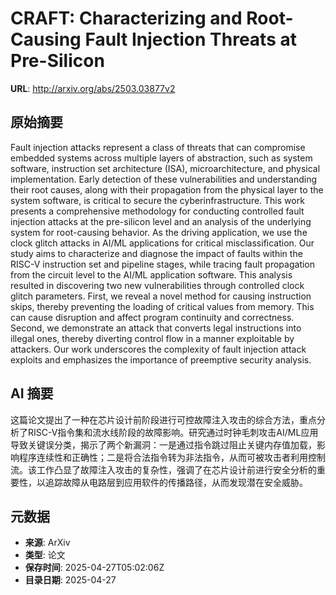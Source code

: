 # CRAFT: Characterizing and Root-Causing Fault Injection Threats at Pre-Silicon

**URL**: http://arxiv.org/abs/2503.03877v2

## 原始摘要

Fault injection attacks represent a class of threats that can compromise
embedded systems across multiple layers of abstraction, such as system
software, instruction set architecture (ISA), microarchitecture, and physical
implementation. Early detection of these vulnerabilities and understanding
their root causes, along with their propagation from the physical layer to the
system software, is critical to secure the cyberinfrastructure. This work
presents a comprehensive methodology for conducting controlled fault injection
attacks at the pre-silicon level and an analysis of the underlying system for
root-causing behavior. As the driving application, we use the clock glitch
attacks in AI/ML applications for critical misclassification. Our study aims to
characterize and diagnose the impact of faults within the RISC-V instruction
set and pipeline stages, while tracing fault propagation from the circuit level
to the AI/ML application software. This analysis resulted in discovering two
new vulnerabilities through controlled clock glitch parameters. First, we
reveal a novel method for causing instruction skips, thereby preventing the
loading of critical values from memory. This can cause disruption and affect
program continuity and correctness. Second, we demonstrate an attack that
converts legal instructions into illegal ones, thereby diverting control flow
in a manner exploitable by attackers. Our work underscores the complexity of
fault injection attack exploits and emphasizes the importance of preemptive
security analysis.


## AI 摘要

这篇论文提出了一种在芯片设计前阶段进行可控故障注入攻击的综合方法，重点分析了RISC-V指令集和流水线阶段的故障影响。研究通过时钟毛刺攻击AI/ML应用导致关键误分类，揭示了两个新漏洞：一是通过指令跳过阻止关键内存值加载，影响程序连续性和正确性；二是将合法指令转为非法指令，从而可被攻击者利用控制流。该工作凸显了故障注入攻击的复杂性，强调了在芯片设计前进行安全分析的重要性，以追踪故障从电路层到应用软件的传播路径，从而发现潜在安全威胁。

## 元数据

- **来源**: ArXiv
- **类型**: 论文
- **保存时间**: 2025-04-27T05:02:06Z
- **目录日期**: 2025-04-27
